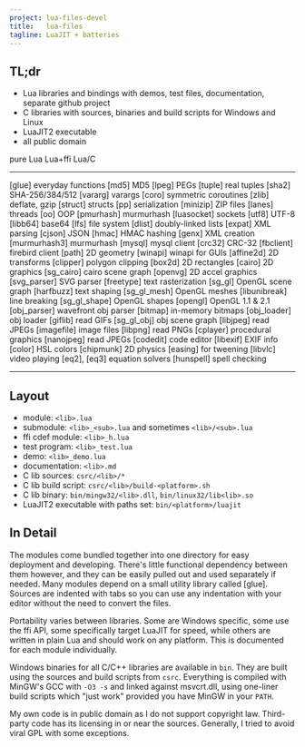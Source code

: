```yaml
---
project: lua-files-devel
title:   lua-files
tagline: LuaJIT + batteries
---
```


## TL;dr

  * Lua libraries and bindings with demos, test files, documentation, separate github project
  * C libraries with sources, binaries and build scripts for Windows and Linux
  * LuaJIT2 executable
  * all public domain

pure Lua                                        Lua+ffi                                         Lua/C
------------------ ---------------------------- ------------------ ---------------------------- ------------------ ----------------------------
[glue]             everyday functions           [md5]              MD5                          [lpeg]             PEGs
[tuple]            real tuples                  [sha2]             SHA-256/384/512              [vararg]           varargs
[coro]             symmetric coroutines         [zlib]             deflate, gzip                [struct]           structs
[pp]               serialization                [minizip]          ZIP files                    [lanes]            threads
[oo]               OOP                          [pmurhash]         murmurhash                   [luasocket]        sockets
[utf8]             UTF-8                        [libb64]           base64                       [lfs]              file system
[dlist]            doubly-linked lists          [expat]            XML parsing                  [cjson]            JSON
[hmac]             HMAC hashing                 [genx]             XML creation
[murmurhash3]      murmurhash                   [mysql]            mysql client
[crc32]            CRC-32                       [fbclient]         firebird client
[path]             2D geometry                  [winapi]           winapi for GUIs
[affine2d]         2D transforms                [clipper]          polygon clipping
[box2d]            2D rectangles                [cairo]            2D graphics
[sg_cairo]         cairo scene graph            [openvg]           2D accel graphics
[svg_parser]       SVG parser                   [freetype]         text rasterization
[sg_gl]            OpenGL scene graph           [harfbuzz]         text shaping
[sg_gl_mesh]       OpenGL meshes                [libunibreak]      line breaking
[sg_gl_shape]      OpenGL shapes                [opengl]           OpenGL 1.1 & 2.1
[obj_parser]       wavefront obj parser         [bitmap]           in-memory bitmaps
[obj_loader]       obj loader                   [giflib]           read GIFs
[sg_gl_obj]        obj scene graph              [libjpeg]          read JPEGs
[imagefile]        image files                  [libpng]           read PNGs
[cplayer]          procedural graphics          [nanojpeg]         read JPEGs
[codedit]          code editor                  [libexif]          EXIF info
[color]            HSL colors                   [chipmunk]         2D physics
[easing]           for tweening                 [libvlc]           video playing
[eq2], [eq3]       equation solvers             [hunspell]         spell checking
------------------ ---------------------------- ------------------ ---------------------------- ------------------ ----------------------------

## Layout

  * module: `<lib>.lua`
  * submodule: `<lib>_<sub>.lua` and sometimes `<lib>/<sub>.lua`
  * ffi cdef module: `<lib>_h.lua`
  * test program: `<lib>_test.lua`
  * demo: `<lib>_demo.lua`
  * documentation: `<lib>.md`
  * C lib sources: `csrc/<lib>/*`
  * C lib build script: `csrc/<lib>/build-<platform>.sh`
  * C lib binary: `bin/mingw32/<lib>.dll`, `bin/linux32/lib<lib>.so`
  * LuaJIT2 executable with paths set: `bin/<platform>/luajit`

## In Detail

The modules come bundled together into one directory for easy deployment and developing.
There's little functional dependency between them however, and they can be easily pulled
out and used separately if needed. Many modules depend on a small utility library called [glue].
Sources are indented with tabs so you can use any indentation with your editor without the
need to convert the files.

Portability varies between libraries. Some are Windows specific, some use the ffi API,
some specifically target LuaJIT for speed, while others are written in plain Lua and
should work on any platform. This is documented for each module individually.

Windows binaries for all C/C++ libraries are available in `bin`.
They are built using the sources and build scripts from `csrc`.
Everything is compiled with MinGW's GCC with `-O3 -s` and linked against msvcrt.dll,
using one-liner build scripts which "just work" provided you have MinGW in your `PATH`.

My own code is in public domain as I do not support copyright law.
Third-party code has its licensing in or near the sources.
Generally, I tried to avoid viral GPL with some exceptions.

